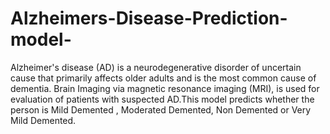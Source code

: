 # Alzheimers-Disease-Prediction-model-
Alzheimer's disease (AD) is a neurodegenerative disorder of uncertain cause that primarily affects older adults and is the most common cause of dementia.
Brain Imaging via magnetic resonance imaging (MRI), is used for evaluation of patients with suspected AD.This model predicts whether the person is Mild Demented
, Moderated Demented, Non Demented or Very Mild Demented.
